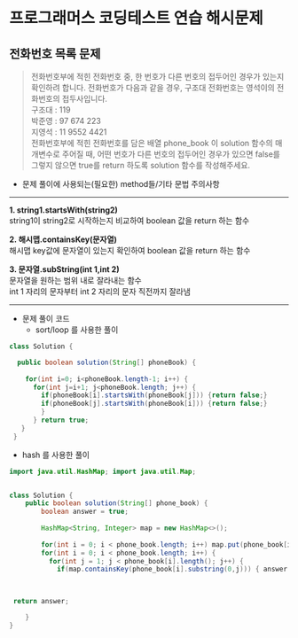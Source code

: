 # 프로그래머스 코딩테스트 연습 해시문제 

## 전화번호 목록 문제 
> 전화번호부에 적힌 전화번호 중, 한 번호가 다른 번호의 접두어인 경우가 있는지 확인하려 합니다.
전화번호가 다음과 같을 경우, 구조대 전화번호는 영석이의 전화번호의 접두사입니다.   
구조대 : 119   
박준영 : 97 674 223   
지영석 : 11 9552 4421   
전화번호부에 적힌 전화번호를 담은 배열 phone_book 이 solution 함수의 매개변수로 주어질 때, 어떤 번호가 다른 번호의 접두어인 경우가 있으면 false를 그렇지 않으면 true를 return 하도록 solution 함수를 작성해주세요.

* 문제 풀이에 사용되는(필요한) method들/기타 문법 주의사항
*******************************
**1. string1.startsWith(string2)**   
string1이 string2로 시작하는지 비교하여 boolean 값을 return 하는 함수 

**2. 해시맵.containsKey(문자열)**   
해시맵 key값에 문자열이 있는지 확인하여 boolean 값을 return 하는 함수 

**3. 문자열.subString(int 1,int 2)**  
문자열을 원하는 범위 내로 잘라내는 함수   
int 1 자리의 문자부터 int 2 자리의 문자 직전까지 잘라냄     

************************************


* 문제 풀이 코드 
  - sort/loop 를 사용한 풀이 
```java
class Solution { 

  public boolean solution(String[] phoneBook) {
  
    for(int i=0; i<phoneBook.length-1; i++) {
      for(int j=i+1; j<phoneBook.length; j++) {
        if(phoneBook[i].startsWith(phoneBook[j])) {return false;} 
        if(phoneBook[j].startsWith(phoneBook[i])) {return false;} 
        }
      } return true; 
   } 
 }
```
  - hash 를 사용한 풀이 
```java
import java.util.HashMap; import java.util.Map;


class Solution {
    public boolean solution(String[] phone_book) {
        boolean answer = true;
        
        HashMap<String, Integer> map = new HashMap<>();
        
        for(int i = 0; i < phone_book.length; i++) map.put(phone_book[i], i);
        for(int i = 0; i < phone_book.length; i++) { 
          for(int j = 1; j < phone_book[i].length(); j++) { 
            if(map.containsKey(phone_book[i].substring(0,j))) { answer = false; return answer; } } }

        

 return answer;

    }
}
```
